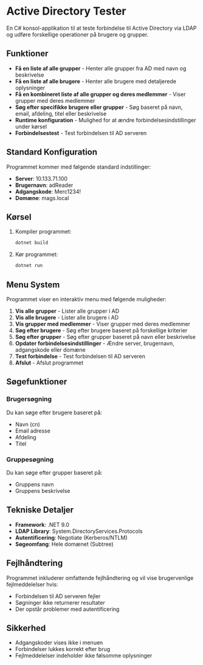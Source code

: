 # Active Directory Tester

En C# konsol-applikation til at teste forbindelse til Active Directory via LDAP og udføre forskellige operationer på brugere og grupper.

## Funktioner

- **Få en liste af alle grupper** - Henter alle grupper fra AD med navn og beskrivelse
- **Få en liste af alle brugere** - Henter alle brugere med detaljerede oplysninger
- **Få en kombineret liste af alle grupper og deres medlemmer** - Viser grupper med deres medlemmer
- **Søg efter specifikke brugere eller grupper** - Søg baseret på navn, email, afdeling, titel eller beskrivelse
- **Runtime konfiguration** - Mulighed for at ændre forbindelsesindstillinger under kørsel
- **Forbindelsestest** - Test forbindelsen til AD serveren

## Standard Konfiguration

Programmet kommer med følgende standard indstillinger:
- **Server**: 10.133.71.100
- **Brugernavn**: adReader
- **Adgangskode**: Merc1234!
- **Domæne**: mags.local

## Kørsel

1. Kompiler programmet:
   ```bash
   dotnet build
   ```

2. Kør programmet:
   ```bash
   dotnet run
   ```

## Menu System

Programmet viser en interaktiv menu med følgende muligheder:

1. **Vis alle grupper** - Lister alle grupper i AD
2. **Vis alle brugere** - Lister alle brugere i AD
3. **Vis grupper med medlemmer** - Viser grupper med deres medlemmer
4. **Søg efter brugere** - Søg efter brugere baseret på forskellige kriterier
5. **Søg efter grupper** - Søg efter grupper baseret på navn eller beskrivelse
6. **Opdater forbindelsesindstillinger** - Ændre server, brugernavn, adgangskode eller domæne
7. **Test forbindelse** - Test forbindelsen til AD serveren
0. **Afslut** - Afslut programmet

## Søgefunktioner

### Brugersøgning
Du kan søge efter brugere baseret på:
- Navn (cn)
- Email adresse
- Afdeling
- Titel

### Gruppesøgning
Du kan søge efter grupper baseret på:
- Gruppens navn
- Gruppens beskrivelse

## Tekniske Detaljer

- **Framework**: .NET 9.0
- **LDAP Library**: System.DirectoryServices.Protocols
- **Autentificering**: Negotiate (Kerberos/NTLM)
- **Søgeomfang**: Hele domænet (Subtree)

## Fejlhåndtering

Programmet inkluderer omfattende fejlhåndtering og vil vise brugervenlige fejlmeddelelser hvis:
- Forbindelsen til AD serveren fejler
- Søgninger ikke returnerer resultater
- Der opstår problemer med autentificering

## Sikkerhed

- Adgangskoder vises ikke i menuen
- Forbindelser lukkes korrekt efter brug
- Fejlmeddelelser indeholder ikke følsomme oplysninger

